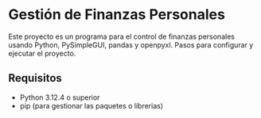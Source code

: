 # Gestión de Finanzas Personales

Este proyecto es un programa para el control de finanzas personales usando Python, PySimpleGUI, pandas y openpyxl. Pasos para configurar y ejecutar el proyecto.

## Requisitos

- Python 3.12.4 o superior
- pip (para gestionar las paquetes o librerias)

